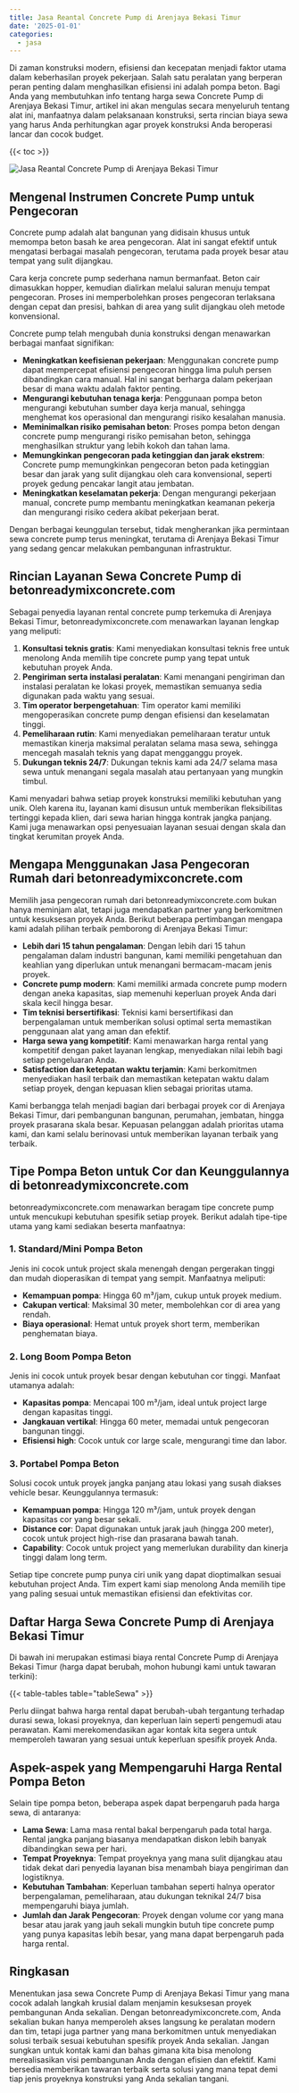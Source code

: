 ```yaml
---
title: Jasa Reantal Concrete Pump di Arenjaya Bekasi Timur
date: '2025-01-01'
categories:
  - jasa
---
```


Di zaman konstruksi modern, efisiensi dan kecepatan menjadi faktor utama dalam keberhasilan proyek pekerjaan. Salah satu peralatan yang berperan peran penting dalam menghasilkan efisiensi ini adalah pompa beton. Bagi Anda yang membutuhkan info tentang harga sewa Concrete Pump di Arenjaya Bekasi Timur, artikel ini akan mengulas secara menyeluruh tentang alat ini, manfaatnya dalam pelaksanaan konstruksi, serta rincian biaya sewa yang harus Anda perhitungkan agar proyek konstruksi Anda beroperasi lancar dan cocok budget.

{{< toc >}}

![Jasa Reantal Concrete Pump di Arenjaya Bekasi Timur](https://betoncor8.github.io/pump/concrete-pump%20(11).png)

## Mengenal Instrumen Concrete Pump untuk Pengecoran

Concrete pump adalah alat bangunan yang didisain khusus untuk memompa beton basah ke area pengecoran. Alat ini sangat efektif untuk mengatasi berbagai masalah pengecoran, terutama pada proyek besar atau tempat yang sulit dijangkau.

Cara kerja concrete pump sederhana namun bermanfaat. Beton cair dimasukkan hopper, kemudian dialirkan melalui saluran menuju tempat pengecoran. Proses ini memperbolehkan proses pengecoran terlaksana dengan cepat dan presisi, bahkan di area yang sulit dijangkau oleh metode konvensional.

Concrete pump telah mengubah dunia konstruksi dengan menawarkan berbagai manfaat signifikan:

- **Meningkatkan keefisienan pekerjaan**: Menggunakan concrete pump dapat mempercepat efisiensi pengecoran hingga lima puluh persen dibandingkan cara manual. Hal ini sangat berharga dalam pekerjaan besar di mana waktu adalah faktor penting.
- **Mengurangi kebutuhan tenaga kerja**: Penggunaan pompa beton mengurangi kebutuhan sumber daya kerja manual, sehingga menghemat kos operasional dan mengurangi risiko kesalahan manusia.
- **Meminimalkan risiko pemisahan beton**: Proses pompa beton dengan concrete pump mengurangi risiko pemisahan beton, sehingga menghasilkan struktur yang lebih kokoh dan tahan lama.
- **Memungkinkan pengecoran pada ketinggian dan jarak ekstrem**: Concrete pump memungkinkan pengecoran beton pada ketinggian besar dan jarak yang sulit dijangkau oleh cara konvensional, seperti proyek gedung pencakar langit atau jembatan.
- **Meningkatkan keselamatan pekerja**: Dengan mengurangi pekerjaan manual, concrete pump membantu meningkatkan keamanan pekerja dan mengurangi risiko cedera akibat pekerjaan berat.

Dengan berbagai keunggulan tersebut, tidak mengherankan jika permintaan sewa concrete pump terus meningkat, terutama di Arenjaya Bekasi Timur yang sedang gencar melakukan pembangunan infrastruktur.

## Rincian Layanan Sewa Concrete Pump di betonreadymixconcrete.com

Sebagai penyedia layanan rental concrete pump terkemuka di Arenjaya Bekasi Timur, betonreadymixconcrete.com menawarkan layanan lengkap yang meliputi:

1. **Konsultasi teknis gratis**: Kami menyediakan konsultasi teknis free untuk menolong Anda memilih tipe concrete pump yang tepat untuk kebutuhan proyek Anda.
2. **Pengiriman serta instalasi peralatan**: Kami menangani pengiriman dan instalasi peralatan ke lokasi proyek, memastikan semuanya sedia digunakan pada waktu yang sesuai.
3. **Tim operator berpengetahuan**: Tim operator kami memiliki mengoperasikan concrete pump dengan efisiensi dan keselamatan tinggi.
4. **Pemeliharaan rutin**: Kami menyediakan pemeliharaan teratur untuk memastikan kinerja maksimal peralatan selama masa sewa, sehingga mencegah masalah teknis yang dapat mengganggu proyek.
5. **Dukungan teknis 24/7**: Dukungan teknis kami ada 24/7 selama masa sewa untuk menangani segala masalah atau pertanyaan yang mungkin timbul.

Kami menyadari bahwa setiap proyek konstruksi memiliki kebutuhan yang unik. Oleh karena itu, layanan kami disusun untuk memberikan fleksibilitas tertinggi kepada klien, dari sewa harian hingga kontrak jangka panjang. Kami juga menawarkan opsi penyesuaian layanan sesuai dengan skala dan tingkat kerumitan proyek Anda.

## Mengapa Menggunakan Jasa Pengecoran Rumah dari betonreadymixconcrete.com

Memilih jasa pengecoran rumah dari betonreadymixconcrete.com bukan hanya meminjam alat, tetapi juga mendapatkan partner yang berkomitmen untuk kesuksesan proyek Anda. Berikut beberapa pertimbangan mengapa kami adalah pilihan terbaik pemborong di Arenjaya Bekasi Timur:

- **Lebih dari 15 tahun pengalaman**: Dengan lebih dari 15 tahun pengalaman dalam industri bangunan, kami memiliki pengetahuan dan keahlian yang diperlukan untuk menangani bermacam-macam jenis proyek.
- **Concrete pump modern**: Kami memiliki armada concrete pump modern dengan aneka kapasitas, siap memenuhi keperluan proyek Anda dari skala kecil hingga besar.
- **Tim teknisi bersertifikasi**: Teknisi kami bersertifikasi dan berpengalaman untuk memberikan solusi optimal serta memastikan penggunaan alat yang aman dan efektif.
- **Harga sewa yang kompetitif**: Kami menawarkan harga rental yang kompetitif dengan paket layanan lengkap, menyediakan nilai lebih bagi setiap pengeluaran Anda.
- **Satisfaction dan ketepatan waktu terjamin**: Kami berkomitmen menyediakan hasil terbaik dan memastikan ketepatan waktu dalam setiap proyek, dengan kepuasan klien sebagai prioritas utama.

Kami berbangga telah menjadi bagian dari berbagai proyek cor di Arenjaya Bekasi Timur, dari pembangunan bangunan, perumahan, jembatan, hingga proyek prasarana skala besar. Kepuasan pelanggan adalah prioritas utama kami, dan kami selalu berinovasi untuk memberikan layanan terbaik yang terbaik.

## Tipe Pompa Beton untuk Cor dan Keunggulannya di betonreadymixconcrete.com

betonreadymixconcrete.com menawarkan beragam tipe concrete pump untuk mencukupi kebutuhan spesifik setiap proyek. Berikut adalah tipe-tipe utama yang kami sediakan beserta manfaatnya:

### 1\. Standard/Mini Pompa Beton

Jenis ini cocok untuk project skala menengah dengan pergerakan tinggi dan mudah dioperasikan di tempat yang sempit. Manfaatnya meliputi:

- **Kemampuan pompa**: Hingga 60 m³/jam, cukup untuk proyek medium.
- **Cakupan vertical**: Maksimal 30 meter, membolehkan cor di area yang rendah.
- **Biaya operasional**: Hemat untuk proyek short term, memberikan penghematan biaya.

### 2\. Long Boom Pompa Beton

Jenis ini cocok untuk proyek besar dengan kebutuhan cor tinggi. Manfaat utamanya adalah:

- **Kapasitas pompa**: Mencapai 100 m³/jam, ideal untuk project large dengan kapasitas tinggi.
- **Jangkauan vertikal**: Hingga 60 meter, memadai untuk pengecoran bangunan tinggi.
- **Efisiensi high**: Cocok untuk cor large scale, mengurangi time dan labor.

### 3\. Portabel Pompa Beton

Solusi cocok untuk proyek jangka panjang atau lokasi yang susah diakses vehicle besar. Keunggulannya termasuk:

- **Kemampuan pompa**: Hingga 120 m³/jam, untuk proyek dengan kapasitas cor yang besar sekali.
- **Distance cor**: Dapat digunakan untuk jarak jauh (hingga 200 meter), cocok untuk project high-rise dan prasarana bawah tanah.
- **Capability**: Cocok untuk project yang memerlukan durability dan kinerja tinggi dalam long term.

Setiap tipe concrete pump punya ciri unik yang dapat dioptimalkan sesuai kebutuhan project Anda. Tim expert kami siap menolong Anda memilih tipe yang paling sesuai untuk memastikan efisiensi dan efektivitas cor.

## Daftar Harga Sewa Concrete Pump di Arenjaya Bekasi Timur

Di bawah ini merupakan estimasi biaya rental Concrete Pump di Arenjaya Bekasi Timur (harga dapat berubah, mohon hubungi kami untuk tawaran terkini):

{{< table-tables table="tableSewa" >}}

Perlu diingat bahwa harga rental dapat berubah-ubah tergantung terhadap durasi sewa, lokasi proyeknya, dan keperluan lain seperti pengemudi atau perawatan. Kami merekomendasikan agar kontak kita segera untuk memperoleh tawaran yang sesuai untuk keperluan spesifik proyek Anda.

## Aspek-aspek yang Mempengaruhi Harga Rental Pompa Beton

Selain tipe pompa beton, beberapa aspek dapat berpengaruh pada harga sewa, di antaranya:

- **Lama Sewa**: Lama masa rental bakal berpengaruh pada total harga. Rental jangka panjang biasanya mendapatkan diskon lebih banyak dibandingkan sewa per hari.
- **Tempat Proyeknya**: Tempat proyeknya yang mana sulit dijangkau atau tidak dekat dari penyedia layanan bisa menambah biaya pengiriman dan logistiknya.
- **Kebutuhan Tambahan**: Keperluan tambahan seperti halnya operator berpengalaman, pemeliharaan, atau dukungan teknikal 24/7 bisa mempengaruhi biaya jumlah.
- **Jumlah dan Jarak Pengecoran**: Proyek dengan volume cor yang mana besar atau jarak yang jauh sekali mungkin butuh tipe concrete pump yang punya kapasitas lebih besar, yang mana dapat berpengaruh pada harga rental.

## Ringkasan

Menentukan jasa sewa Concrete Pump di Arenjaya Bekasi Timur yang mana cocok adalah langkah krusial dalam menjamin kesuksesan proyek pembangunan Anda sekalian. Dengan betonreadymixconcrete.com, Anda sekalian bukan hanya memperoleh akses langsung ke peralatan modern dan tim, tetapi juga partner yang mana berkomitmen untuk menyediakan solusi terbaik sesuai kebutuhan spesifik proyek Anda sekalian. Jangan sungkan untuk kontak kami dan bahas gimana kita bisa menolong merealisasikan visi pembangunan Anda dengan efisien dan efektif. Kami bersedia memberikan tawaran terbaik serta solusi yang mana tepat demi tiap jenis proyeknya konstruksi yang Anda sekalian tangani.

